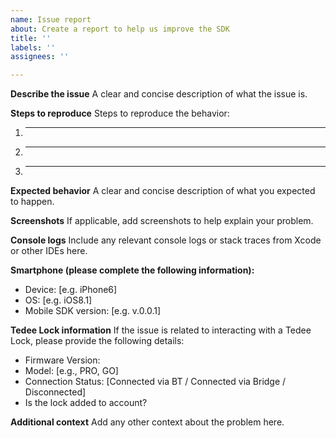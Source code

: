 ```yaml
---
name: Issue report
about: Create a report to help us improve the SDK
title: ''
labels: ''
assignees: ''

---
```


**Describe the issue**
A clear and concise description of what the issue is.

**Steps to reproduce**
Steps to reproduce the behavior:
1. _____
2. _____
3. _____

**Expected behavior**
A clear and concise description of what you expected to happen.

**Screenshots**
If applicable, add screenshots to help explain your problem.

**Console logs**
Include any relevant console logs or stack traces from Xcode or other IDEs here.

**Smartphone (please complete the following information):**
 - Device: [e.g. iPhone6]
 - OS: [e.g. iOS8.1]
 - Mobile SDK version: [e.g. v.0.0.1]

**Tedee Lock information**
If the issue is related to interacting with a Tedee Lock, please provide the following details: 
 - Firmware Version:
 - Model: [e.g., PRO, GO]
 - Connection Status: [Connected via BT / Connected via Bridge / Disconnected]
 - Is the lock added to account?

**Additional context**
Add any other context about the problem here.
